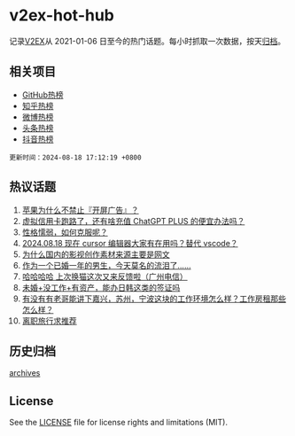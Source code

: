 # v2ex-hot-hub

 记录[V2EX](https://www.v2ex.com/)从 2021-01-06 日至今的热门话题。每小时抓取一次数据，按天[归档](archives)。
 
 ## 相关项目

- [GitHub热榜](https://github.com/lonnyzhang423/github-hot-hub)
- [知乎热榜](https://github.com/lonnyzhang423/zhihu-hot-hub)
- [微博热榜](https://github.com/lonnyzhang423/weibo-hot-hub)
- [头条热榜](https://github.com/lonnyzhang423/toutiao-hot-hub)
- [抖音热榜](https://github.com/lonnyzhang423/douyin-hot-hub)


 `更新时间：2024-08-18 17:12:19 +0800`

## 热议话题

1. [苹果为什么不禁止『开屏广告』？](https://www.v2ex.com/t/1065793)
1. [虚拟信用卡跑路了，还有啥充值 ChatGPT PLUS 的便宜办法吗？](https://www.v2ex.com/t/1065772)
1. [性格懦弱，如何克服呢？](https://www.v2ex.com/t/1065847)
1. [2024.08.18 现在 cursor 编辑器大家有在用吗？替代 vscode？](https://www.v2ex.com/t/1065842)
1. [为什么国内的影视创作素材来源主要是网文](https://www.v2ex.com/t/1065826)
1. [作为一个已婚一年的男生，今天莫名的流泪了……](https://www.v2ex.com/t/1065778)
1. [哈哈哈哈 上次换猫这次又来反馈啦（广州电信）](https://www.v2ex.com/t/1065752)
1. [未婚+没工作+有资产，能办日韩这类的签证吗](https://www.v2ex.com/t/1065753)
1. [有没有有老哥能讲下嘉兴，苏州，宁波这块的工作环境怎么样？工作房租那些怎么样？](https://www.v2ex.com/t/1065757)
1. [离职旅行求推荐](https://www.v2ex.com/t/1065825)

## 历史归档

[archives](archives)

## License

See the [LICENSE](LICENSE) file for license rights and limitations (MIT).
